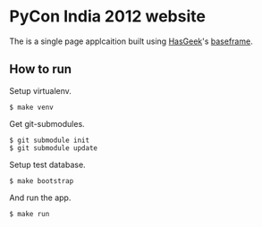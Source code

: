 PyCon India 2012 website
========================

The is a single page applcaition built using [HasGeek][]'s [baseframe][].

[HasGeek]: http://hasgeek.com/
[baseframe]: https://github.com/hasgeek/baseframe/

How to run
----------

Setup virtualenv.

    $ make venv

Get git-submodules.

    $ git submodule init
    $ git submodule update

Setup test database.

    $ make bootstrap

And run the app.

    $ make run


